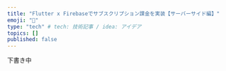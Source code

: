 ```yaml
---
title: "Flutter x Firebaseでサブスクリプション課金を実装【サーバーサイド編】"
emoji: "🍣"
type: "tech" # tech: 技術記事 / idea: アイデア
topics: []
published: false
---
```


下書き中
